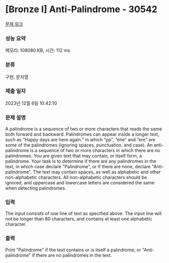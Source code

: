 # [Bronze I] Anti-Palindrome - 30542 

[문제 링크](https://www.acmicpc.net/problem/30542) 

### 성능 요약

메모리: 108080 KB, 시간: 112 ms

### 분류

구현, 문자열

### 제출 일자

2023년 12월 6일 10:42:10

### 문제 설명

<p>A palindrome is a sequence of two or more characters that reads the same both forward and backward.  Palindromes can appear inside a longer text, such as “Happy days are here again.” in which “pp”, “ehe” and “ere” are some of the palindromes (ignoring spaces, punctuation, and case). An anti-palindrome is a sequence of two or more characters in which there are no palindromes. You are given text that may contain, or itself form, a palindrome. Your task is to determine if there are any palindromes in the text, in which case declare "Palindrome", or if there are none, declare "Anti-palindrome".  The text may contain spaces, as well as alphabetic and other non-alphabetic characters.  All non-alphabetic characters should be ignored, and uppercase and lowercase letters are considered the same when detecting palindromes.</p>

### 입력 

 <p>The input consists of one line of text as specified above.  The input line will not be longer than 80 characters, and contains at least one alphabetic character.</p>

### 출력 

 <p>Print "Palindrome" if the text contains or is itself a palindrome, or "Anti-palindrome" if there are no palindromes in the text.</p>

